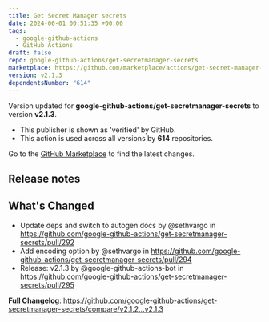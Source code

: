 ```yaml
---
title: Get Secret Manager secrets
date: 2024-06-01 00:51:35 +00:00
tags:
  - google-github-actions
  - GitHub Actions
draft: false
repo: google-github-actions/get-secretmanager-secrets
marketplace: https://github.com/marketplace/actions/get-secret-manager-secrets
version: v2.1.3
dependentsNumber: "614"
---
```



Version updated for **google-github-actions/get-secretmanager-secrets** to version **v2.1.3**.
- This publisher is shown as 'verified' by GitHub.
- This action is used across all versions by **614** repositories.

Go to the [GitHub Marketplace](https://github.com/marketplace/actions/get-secret-manager-secrets) to find the latest changes.

## Release notes

## What's Changed
* Update deps and switch to autogen docs by @sethvargo in https://github.com/google-github-actions/get-secretmanager-secrets/pull/292
* Add encoding option by @sethvargo in https://github.com/google-github-actions/get-secretmanager-secrets/pull/294
* Release: v2.1.3 by @google-github-actions-bot in https://github.com/google-github-actions/get-secretmanager-secrets/pull/295


**Full Changelog**: https://github.com/google-github-actions/get-secretmanager-secrets/compare/v2.1.2...v2.1.3
